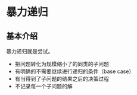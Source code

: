 # 暴力递归

## 基本介绍

暴力递归就是尝试。

- 把问题转化为规模缩小了的同类的子问题
- 有明确的不需要继续进行递归的条件（base case）
- 有当得到了子问题的结果之后的决策过程
- 不记录每一个子问题的解









































